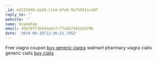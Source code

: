 ```yaml
---
_id: eb537d40-da10-11e9-bfe0-5b755011ce87
reply_to: ''
website: ''
name: OvadeKam
email: 45bf8ff36442edcfc77a567942d2d796
date: '2019-09-18T12:36:21.705Z'
---
```

Free viagra coupon <a href="http://chviagranrxusa.com/#">buy generic viagra</a> walmart pharmacy viagra cialis generic cialis <a href="http://cialismnrx.com/#">buy cialis</a>
